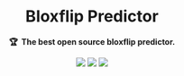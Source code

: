 <!-- markdownlint-disable -->
<h1 align="center">
    Bloxflip Predictor
    <br>
</h1>

<p align="center">
    <strong>🏆&nbsp; The best open source bloxflip predictor.</strong>
</p>

<p align="center">
    <a href="#Contribution" title="Contributions are welcome"><img src="https://img.shields.io/badge/contributions-welcome-green.svg"></a>
    <a href="https://github.com/efenatuyo/bloxflipPredictor" title="Best-of Updates"><img src="https://img.shields.io/github/release-date/efenatuyo/bloxflipPredictor?color=green&label=updated"></a>
    <a href="https://discord.gg/notbangpredictor" title="Join my discord!"><img src="https://dcbadge.vercel.app/api/server/AtN26rUR8x?style=flat&theme=clean&compact=true"></a>
</p>
